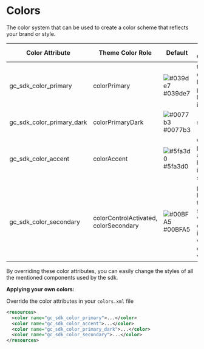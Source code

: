# Colors

The color system that can be used to create a color scheme that reflects your brand or style.


Color Attribute                 | Theme Color Role | Default |Affected Ui Components | 
------------------------------- | -----------------| --------------| ----------------------| 
gc_sdk_color_primary            | colorPrimary       | ![#039de7](https://placehold.co/15x15/039de7/039de7.png) #039de7   | toolbar, dialog buttons, primary button, tint input fields | 
gc_sdk_color_primary_dark       | colorPrimaryDark   | ![#0077b3](https://placehold.co/15x15/0077b3/0077b3.png) #0077b3 | status bar | 
gc_sdk_color_accent             | colorAccent | ![#5fa3d0](https://placehold.co/15x15/5fa3d0/5fa3d0.png) #5fa3d0 | date & time pickers top area background, input fields selected text | 
gc_sdk_color_secondary  | colorControlActivated, colorSecondary |![#00BFA5](https://placehold.co/15x15/00BFA5/00BFA5.png) #00BFA5| progress bar, date & time pickers selected value, checkbox, input fields with captured values | 

By overriding these color attributes, you can easily change the styles of all the mentioned components used by the sdk.


**Applying your own colors:**

Override the color attributes in your `colors.xml` file

```xml
<resources>
  <color name="gc_sdk_color_primary">...</color>
  <color name="gc_sdk_color_accent">...</color>
  <color name="gc_sdk_color_primary_dark">...</color>
  <color name="gc_sdk_color_secondary">...</color>
</resources>
```

